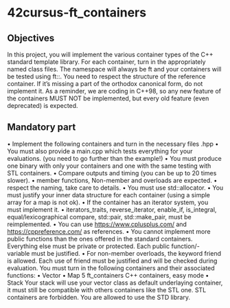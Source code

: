 # 42cursus-ft_containers

## Objectives
In this project, you will implement the various container types of the C++ standard
template library.
For each container, turn in the appropriately named class files.
The namespace will always be ft and your containers will be tested using ft::<container>.
You need to respect the structure of the reference container. If it’s missing a part of the
orthodox canonical form, do not implement it.
As a reminder, we are coding in C++98, so any new feature of the containers MUST NOT
be implemented, but every old feature (even deprecated) is expected.
  
## Mandatory part
• Implement the following containers and turn in the necessary files <container>.hpp
• You must also provide a main.cpp which tests everything for your evaluations. (you
need to go further than the example!)
• You must produce one binary with only your containers and one with the same
testing with STL containers.
• Compare outputs and timing (you can be up to 20 times slower).
• member functions, Non-member and overloads are expected.
• respect the naming, take care to details.
• You must use std::allocator.
• You must justify your inner data structure for each container (using a simple array
for a map is not ok).
• If the container has an iterator system, you must implement it.
• iterators_traits, reverse_iterator, enable_if, is_integral, equal/lexicographical compare, std::pair, std::make_pair, must be reimplemented.
• You can use https://www.cplusplus.com/ and https://cppreference.com/ as
references.
• You cannot implement more public functions than the ones offered in the standard
containers. Everything else must be private or protected. Each public function/-
variable must be justified.
• For non-member overloads, the keyword friend is allowed. Each use of friend
must be justified and will be checked during evaluation.
You must turn in the following containers and their associated functions:
• Vector
• Map
5
ft_containers C++ containers, easy mode
• Stack
Your stack will use your vector class as default underlaying container, it must still be
compatible with others containers like the STL one.
STL containers are forbidden.
You are allowed to use the STD library.

